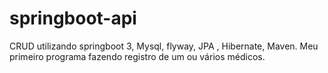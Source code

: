 # springboot-api
CRUD utilizando springboot 3, Mysql, flyway, JPA , Hibernate, Maven. Meu primeiro programa fazendo registro de um ou vários médicos.
